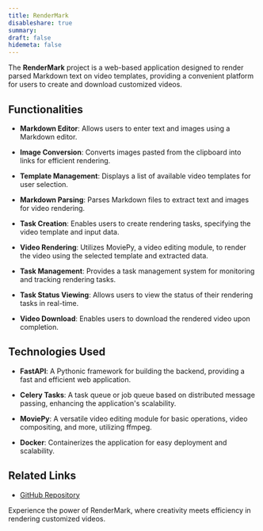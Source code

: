```yaml
---
title: RenderMark
disableshare: true
summary: 
draft: false
hidemeta: false
---
```



The **RenderMark** project is a web-based application designed to render parsed Markdown text on video templates, providing a convenient platform for users to create and download customized videos.

## Functionalities

- **Markdown Editor**: Allows users to enter text and images using a Markdown editor.
  
- **Image Conversion**: Converts images pasted from the clipboard into links for efficient rendering.
  
- **Template Management**: Displays a list of available video templates for user selection.
  
- **Markdown Parsing**: Parses Markdown files to extract text and images for video rendering.
  
- **Task Creation**: Enables users to create rendering tasks, specifying the video template and input data.
  
- **Video Rendering**: Utilizes MoviePy, a video editing module, to render the video using the selected template and extracted data.
  
- **Task Management**: Provides a task management system for monitoring and tracking rendering tasks.
  
- **Task Status Viewing**: Allows users to view the status of their rendering tasks in real-time.
  
- **Video Download**: Enables users to download the rendered video upon completion.

## Technologies Used

- **FastAPI**: A Pythonic framework for building the backend, providing a fast and efficient web application.
  
- **Celery Tasks**: A task queue or job queue based on distributed message passing, enhancing the application's scalability.
  
- **MoviePy**: A versatile video editing module for basic operations, video compositing, and more, utilizing ffmpeg.
  
- **Docker**: Containerizes the application for easy deployment and scalability.

## Related Links

- [GitHub Repository](https://github.com/vishruthdevan/RenderMark-backend/)


Experience the power of RenderMark, where creativity meets efficiency in rendering customized videos. 

